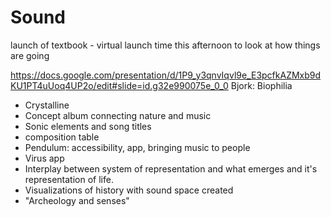 # Sound

launch of textbook - virtual launch 
time this afternoon to look at how things are going 

https://docs.google.com/presentation/d/1P9_y3qnvIqvl9e_E3pcfkAZMxb9dKU1PT4uUoq4UP2o/edit#slide=id.g32e990075e_0_0
Bjork: Biophilia 
* Crystalline
* Concept album connecting nature and music
* Sonic elements and song titles
* composition table
* Pendulum: accessibility, app, bringing music to people
* Virus app
* Interplay between system of representation and what emerges and it's representation of life. 
* Visualizations of history with sound space created 
* "Archeology and senses"
